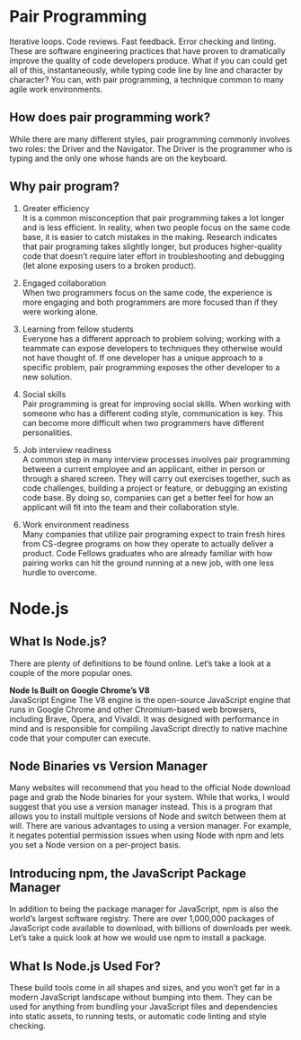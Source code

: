 # Pair Programming
Iterative loops. Code reviews. Fast feedback. Error checking and linting. These are software engineering practices that have proven to dramatically improve the quality of code developers produce. What if you can could get all of this, instantaneously, while typing code line by line and character by character? You can, with pair programming, a technique common to many agile work environments.

## How does pair programming work?
While there are many different styles, pair programming commonly involves two roles: the Driver and the Navigator. The Driver is the programmer who is typing and the only one whose hands are on the keyboard.
## Why pair program?

1. Greater efficiency  
It is a common misconception that pair programming takes a lot longer and is less efficient. In reality, when two people focus on the same code base, it is easier to catch mistakes in the making. Research indicates that pair programing takes slightly longer, but produces higher-quality code that doesn’t require later effort in troubleshooting and debugging (let alone exposing users to a broken product). 

2. Engaged collaboration  
When two programmers focus on the same code, the experience is more engaging and both programmers are more focused than if they were working alone.

3. Learning from fellow students  
Everyone has a different approach to problem solving; working with a teammate can expose developers to techniques they otherwise would not have thought of. If one developer has a unique approach to a specific problem, pair programming exposes the other developer to a new solution.

4. Social skills  
Pair programming is great for improving social skills. When working with someone who has a different coding style, communication is key. This can become more difficult when two programmers have different personalities.

5. Job interview readiness  
A common step in many interview processes involves pair programming between a current employee and an applicant, either in person or through a shared screen. They will carry out exercises together, such as code challenges, building a project or feature, or debugging an existing code base. By doing so, companies can get a better feel for how an applicant will fit into the team and their collaboration style.

6. Work environment readiness  
Many companies that utilize pair programing expect to train fresh hires from CS-degree programs on how they operate to actually deliver a product. Code Fellows graduates who are already familiar with how pairing works can hit the ground running at a new job, with one less hurdle to overcome.

# Node.js

## What Is Node.js?
There are plenty of definitions to be found online. Let’s take a look at a couple of the more popular ones.

**Node Is Built on Google Chrome’s V8**  
JavaScript Engine
The V8 engine is the open-source JavaScript engine that runs in Google Chrome and other Chromium-based web browsers, including Brave, Opera, and Vivaldi. It was designed with performance in mind and is responsible for compiling JavaScript directly to native machine code that your computer can execute.

## Node Binaries vs Version Manager
Many websites will recommend that you head to the official Node download page and grab the Node binaries for your system. While that works, I would suggest that you use a version manager instead. This is a program that allows you to install multiple versions of Node and switch between them at will. There are various advantages to using a version manager. For example, it negates potential permission issues when using Node with npm and lets you set a Node version on a per-project basis.

## Introducing npm, the JavaScript Package Manager
In addition to being the package manager for JavaScript, npm is also the world’s largest software registry. There are over 1,000,000 packages of JavaScript code available to download, with billions of downloads per week. Let’s take a quick look at how we would use npm to install a package.

## What Is Node.js Used For?
These build tools come in all shapes and sizes, and you won’t get far in a modern JavaScript landscape without bumping into them. They can be used for anything from bundling your JavaScript files and dependencies into static assets, to running tests, or automatic code linting and style checking.
